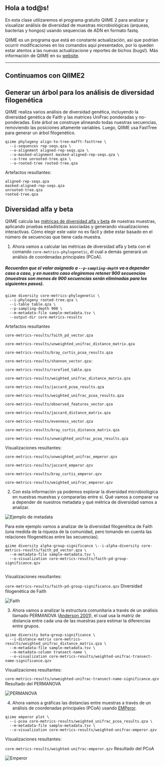 ## Hola a tod@s!

En esta clase utilizaremos el programa gratuito QIIME 2 para analizar y visualizar análisis de diversidad de muestras microbiológicas (arqueas, bacterias y hongos) usando sequencias de ADN en formato fastq.

QIIME es un programa que está en constante actualización, así que podrían ocurrir modificaciones en los comandos aquí presentados, por lo queden estar atentos a las nuevas actualizacione y reportes de bichos (bugs!).
Más información de QIIME en su [website](https://qiime2.org/).

---

## Continuamos con QIIME2

## Generar un árbol para los análisis de diversidad filogenética

QIIME realiza varios análisis de diversidad genética, incluyendo la diversidad genética de Faith y las matrices UniFrac ponderadas y no-ponderadas.
Este árbol se construye alineando todas nuestras secuencias, removiendo las posiciones altamente variables. Luego, QIIME usa FastTree para generar un árbol filogenético.

```
qiime phylogeny align-to-tree-mafft-fasttree \
  --i-sequences rep-seqs.qza \
  --o-alignment aligned-rep-seqs.qza \
  --o-masked-alignment masked-aligned-rep-seqs.qza \
  --o-tree unrooted-tree.qza \
  --o-rooted-tree rooted-tree.qza
```

Artefactos resultantes:

```
aligned-rep-seqs.qza
masked-aligned-rep-seqs.qza
unrooted-tree.qza
rooted-tree.qza
```


## Diversidad alfa y beta

QIIME calcula las [métricas de diversidad alfa y beta](https://forum.qiime2.org/t/alpha-and-beta-diversity-explanations-and-commands/2282) de nuestras muestras, aplicando pruebas estadísticas asociadas y generando visualizaciones interactivas. Cómo elegir este valor no es fácil y debe estar basado en el número de secuencias que tiene cada muestra.

1. Ahora vamos a calcular las métricas de diversidad alfa y beta con el comando `core-metrics-phylogenetic`, él cual a demás generará un análisis de coordenadas principales (PCoA).

##### Recuerden que el valor asignado a `--p-sampling-depth` va a depender caso a caso, y en nuestro caso elegiremos retener 900 secuencias (muestras son menos de 900 secuencias serán eliminadas para los siguientes pasos).
```
qiime diversity core-metrics-phylogenetic \
  --i-phylogeny rooted-tree.qza \
  --i-table table.qza \
  --p-sampling-depth 900 \
  --m-metadata-file sample-metadata.tsv \
  --output-dir core-metrics-results
```

Artefactos resultantes

```
core-metrics-results/faith_pd_vector.qza

core-metrics-results/unweighted_unifrac_distance_matrix.qza

core-metrics-results/bray_curtis_pcoa_results.qza

core-metrics-results/shannon_vector.qza:

core-metrics-results/rarefied_table.qza

core-metrics-results/weighted_unifrac_distance_matrix.qza

core-metrics-results/jaccard_pcoa_results.qza

core-metrics-results/weighted_unifrac_pcoa_results.qza

core-metrics-results/observed_features_vector.qza

core-metrics-results/jaccard_distance_matrix.qza

core-metrics-results/evenness_vector.qza

core-metrics-results/bray_curtis_distance_matrix.qza

core-metrics-results/unweighted_unifrac_pcoa_results.qza
```

Visualizaciones resultantes:

```
core-metrics-results/unweighted_unifrac_emperor.qzv

core-metrics-results/jaccard_emperor.qzv

core-metrics-results/bray_curtis_emperor.qzv

core-metrics-results/weighted_unifrac_emperor.qzv
```

2. Con esta información ya podemos explorar la diversidad microbiológica en nuestras muestras y compararlas entre sí. Qué vamos a comparar va a depender de nuestros metadata y qué métrica de diversidad vamos a analizar.

![Ejemplo de metadata](https://github.com/lecastaneda/Metabarcoding_2021/blob/main/metadata.png)

Para este ejemplo vamos a analizar de la diversidad filogenética de Faith (una medida de la riqueza de la comunidad, pero tomando en cuenta las relaciones filogenéticas entre las secuencias).

```
qiime diversity alpha-group-significance \--i-alpha-diversity core-metrics-results/faith_pd_vector.qza \
  --m-metadata-file sample-metadata.tsv \
  --o-visualization core-metrics-results/faith-pd-group-significance.qzv
  
```

Visualizaciones resultantes:

`core-metrics-results/faith-pd-group-significance.qzv`   Diversidad filogenética de Faith

![Faith](https://github.com/lecastaneda/Metabarcoding_2021/blob/main/Faith_transect.png)

3. Ahora vamos a analizar la estructura comunitaria a través de un análisis llamado PERMANOVA ([Anderson 2001](https://onlinelibrary.wiley.com/doi/full/10.1111/j.1442-9993.2001.01070.pp.x)), el cual usa la matriz de distancia entre cada una de las muestras para estimar la diferencias entre grupos.

```
qiime diversity beta-group-significance \
  --i-distance-matrix core-metrics-results/weighted_unifrac_distance_matrix.qza \
  --m-metadata-file sample-metadata.tsv \
  --m-metadata-column transect-name \
  --o-visualization core-metrics-results/weighted-unifrac-transect-name-significance.qzv
```

Visualizaciones resultantes:

`core-metrics-results/unweighted-unifrac-transect-name-significance.qzv`		Resultado del PERMANOVA

![PERMANOVA](https://github.com/lecastaneda/Metabarcoding_2021/blob/main/PERMANOVA.png)

4. Ahora vamos a gráficas las distancias entre muestras a través de un análisis de coordenadas principales (PCoA) usando [EMPeror](https://www.ncbi.nlm.nih.gov/pmc/articles/PMC4076506/).

```
qiime emperor plot \
  --i-pcoa core-metrics-results/weighted_unifrac_pcoa_results.qza \
  --m-metadata-file sample-metadata.tsv \
  --o-visualization core-metrics-results/weighted-unifrac-emperor.qzv
```

Visualizaciones resultantes:

`core-metrics-results/weighted-unifrac-emperor.qzv`		Resultado del PCoA

![Emperor](https://github.com/lecastaneda/Metabarcoding_2021/blob/main/Emperor.png)
  

